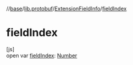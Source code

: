 //[base](../../../index.md)/[lib.protobuf](../index.md)/[ExtensionFieldInfo](index.md)/[fieldIndex](field-index.md)

# fieldIndex

[js]\
open var [fieldIndex](field-index.md): [Number](https://kotlinlang.org/api/latest/jvm/stdlib/kotlin/-number/index.html)

